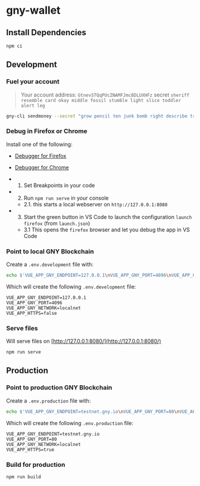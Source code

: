 # gny-wallet

## Install Dependencies

```bash
npm ci
```

## Development

### Fuel your account

> Your account
> address: `GtnevSTQqPUcZNAMFJmc8DLUXHFz`
> secret `sheriff resemble card okay middle fossil stumble light slice toddler alert leg`

```bash
gny-cli sendmoney --secret "grow pencil ten junk bomb right describe trade rich valid tuna service" --amount 200000000000 --recipient "GtnevSTQqPUcZNAMFJmc8DLUXHFz"
```

### Debug in Firefox or Chrome

Install one of the following:
- [Debugger for Firefox](https://marketplace.visualstudio.com/items?itemName=firefox-devtools.vscode-firefox-debug)
- [Debugger for Chrome](https://marketplace.visualstudio.com/items?itemName=msjsdiag.debugger-for-chrome)


- 1. Set Breakpoints in your code
- 2. Run `npm run serve` in your console
  - 2.1. this starts a local webserver on `http://127.0.0.1:8080`
- 3. Start the green button in VS Code to launch the configuration `launch firefox` (from `launch.json`)
  - 3.1 This opens the `firefox` browser and let you debug the app in VS Code


### Point to local GNY Blockchain

Create a `.env.development` file with:

```bash
echo $'VUE_APP_GNY_ENDPOINT=127.0.0.1\nVUE_APP_GNY_PORT=4096\nVUE_APP_GNY_NETWORK=localnet\nVUE_APP_HTTPS=false' > .env.development
```

Which will create the following `.env.development` file:

```env
VUE_APP_GNY_ENDPOINT=127.0.0.1
VUE_APP_GNY_PORT=4096
VUE_APP_GNY_NETWORK=localnet
VUE_APP_HTTPS=false
```

### Serve files

Will serve files on [http://127.0.0.1:8080/](http://127.0.0.1:8080/)
```bash
npm run serve
```

## Production

### Point to production GNY Blockchain

Create a `.env.production` file with:

```bash
echo $'VUE_APP_GNY_ENDPOINT=testnet.gny.io\nVUE_APP_GNY_PORT=80\nVUE_APP_GNY_NETWORK=localnet\nVUE_APP_HTTPS=true' > .env.production
```

Which will create the following `.env.production` file:

```env
VUE_APP_GNY_ENDPOINT=testnet.gny.io
VUE_APP_GNY_PORT=80
VUE_APP_GNY_NETWORK=localnet
VUE_APP_HTTPS=true
```


### Build for production

```bash
npm run build
```
